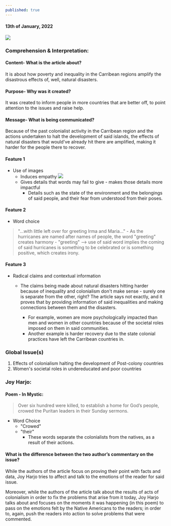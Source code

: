 ```yaml
---
published: true
---
```

#### 13th of January, 2022

![](https://images.theconversation.com/files/186488/original/file-20170918-30571-o9av6o.jpg?ixlib=rb-1.1.0&q=45&auto=format&w=600&h=482&fit=crop&dpr=1)

### Comprehension & Interpretation: 

#### Content- What is the article about? 

It is about how poverty and inequality in the Carribean regions amplify the disastrous effects of, well, natural disasters.

#### Purpose- Why was it created?


It was created to inform people in more countries that are better off, to point attention to the issues and raise help.

#### Message- What is being communicated?

Because of the past colonialist activity in the Carribean region and the actions undertaken to halt the development of said islands, the effects of natural disasters that would've already hit there are amplified, making it harder for the people there to recover.
    
#### Feature 1

- Use of images 
	- Induces empathy
    ![](https://images.theconversation.com/files/186841/original/file-20170920-16445-11lhmre.jpg?ixlib=rb-1.1.0&q=45&auto=format&w=600&h=400&fit=crop&dpr=1)
    - Gives details that words may fail to give - makes those details more impactful
    	- Details such as the state of the environment and the belongings of said people, and their fear from understood from their poses.

#### Feature 2

- Word choice
> "...with little left over for greeting Irma and Maria..."
	- As the hurricanes are named after names of people, the word "greeting" creates harmony 
	- "greeting" --> use of said word implies the coming of said hurricanes is something to be celebrated or is something positive, which creates irony.

#### Feature 3

- Radical claims and contextual information 
	- The claims being made about natural disasters hitting harder because of inequality and colonialism don't make sense - surely one is separate from the other, right? The article says not exactly, and it proves that by providing information of said inequalities and making connections between them and the disasters.
    
    	- For example, women are more psychologically impacted than men and women in other countries because of the societal roles imposed on them in said communities.
        - Another example is harder recovery due to the state colonial practices have left the Carribean countries in.


### Global Issue(s)
1. Effects of colonialism halting the development of Post-colony countries
2. Women's societal roles in undereducated and poor countries

### Joy Harjo:

#### Poem - In Mystic:
> Over six hundred were killed, to establish a home for God’s
people, crowed the Puritan leaders in their Sunday
sermons.

- Word Choice
	- "Crowed"
    - "their"
    	- These words separate the colonialists from the natives, as a result of their actions.
        
#### What is the difference between the two author’s commentary on the issue? 
While the authors of the article focus on proving their point with facts and data, Joy Harjo tries to affect and talk to the emotions of the reader for said issue.

Moreover, while the authors of the article talk about the results of acts of colonialism in order to fix the problems that arise from it today, Joy Harjo talks about and focuses on the moments it was happening (in this poem) to pass on the emotions felt by the Native Americans to the readers; in order to, again, push the readers into action to solve problems that were commented. 